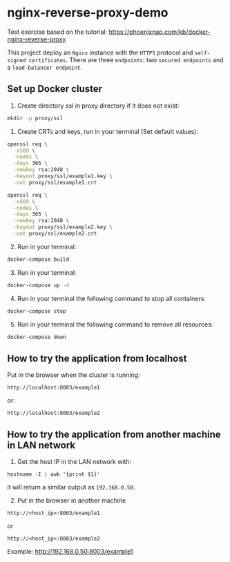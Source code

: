 # nginx-reverse-proxy-demo

Test exercise based on the tutorial: <https://phoenixnap.com/kb/docker-nginx-reverse-proxy>.

This project deploy an `Nginx` instance with the `HTTPS` protocol and `self-signed certificates`. There are three `endpoints`: two `secured endpoints` and a `load-balancer endpoint`.

## Set up Docker cluster

1) Create directory ssl in proxy directory if it does not exist:

```bash
mkdir -p proxy/ssl
```

1) Create CRTs and keys, run in your terminal (Set default values):

```bash
openssl req \
  -x509 \
  -nodes \
  -days 365 \
  -newkey rsa:2048 \
  -keyout proxy/ssl/example1.key \
  -out proxy/ssl/example1.crt
```

```bash
openssl req \
  -x509 \
  -nodes \
  -days 365 \
  -newkey rsa:2048 \
  -keyout proxy/ssl/example2.key \
  -out proxy/ssl/example2.crt
```

2) Run in your terminal:

```bash
docker-compose build
```

3) Run in your terminal:

```bash
docker-compose up -d
```

4) Run in your terminal the following command to stop all containers:

```bash
docker-compose stop
```

5) Run in your terminal the following command to remove all resources:

```bash
docker-compose down
```

## How to try the application from localhost

Put in the browser when the cluster is running:

```text
http://localhost:8003/example1
```

or:

```text
http://localhost:8003/example2
```

## How to try the application from another machine in LAN network

1) Get the host IP in the LAN network with:

```text
hostname -I | awk '{print $1}'
```

it will return a similar output as `192.168.0.50`.

2) Put in the browser in another machine

```text
http://<host_ip>:8003/example1
```

or

```text
http://<host_ip>:8003/example2
```

Example: <http://192.168.0.50:8003/example1>
